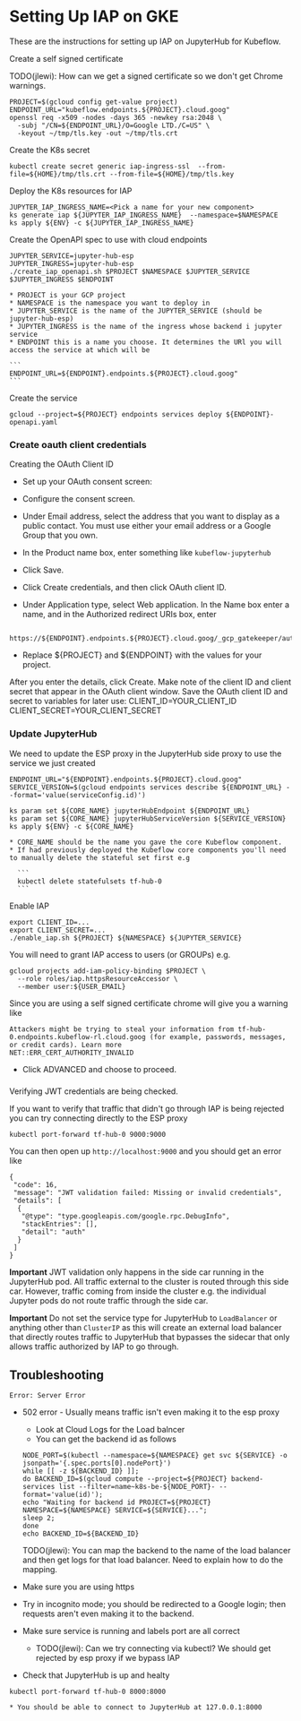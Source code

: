 # Setting Up IAP on GKE

These are the instructions for setting up IAP on JupyterHub for Kubeflow.


Create a self signed certificate

TODO(jlewi): How can we get a signed certificate so we don't get Chrome warnings.

```
PROJECT=$(gcloud config get-value project)
ENDPOINT_URL="kubeflow.endpoints.${PROJECT}.cloud.goog"
openssl req -x509 -nodes -days 365 -newkey rsa:2048 \
  -subj "/CN=${ENDPOINT_URL}/O=Google LTD./C=US" \
  -keyout ~/tmp/tls.key -out ~/tmp/tls.crt

```


Create the K8s secret

```
kubectl create secret generic iap-ingress-ssl  --from-file=${HOME}/tmp/tls.crt --from-file=${HOME}/tmp/tls.key
```

Deploy the K8s resources for IAP

```
JUPYTER_IAP_INGRESS_NAME=<Pick a name for your new component>
ks generate iap ${JUPYTER_IAP_INGRESS_NAME}  --namespace=$NAMESPACE
ks apply ${ENV} -c ${JUPYTER_IAP_INGRESS_NAME}
```

Create the OpenAPI spec to use with cloud endpoints

```
JUPYTER_SERVICE=jupyter-hub-esp
JUPYTER_INGRESS=jupyter-hub-esp
./create_iap_openapi.sh $PROJECT $NAMESPACE $JUPYTER_SERVICE $JUPYTER_INGRESS $ENDPOINT
```
	* PROJECT is your GCP project
	* NAMESPACE is the namespace you want to deploy in
	* JUPYTER_SERVICE is the name of the JUPYTER_SERVICE (should be jupyter-hub-esp)
	* JUPYTER_INGRESS is the name of the ingress whose backend i jupyter service
	* ENDPOINT this is a name you choose. It determines the URl you will access the service at which will be
	
	```
	ENDPOINT_URL=${ENDPOINT}.endpoints.${PROJECT}.cloud.goog"
	```

Create the service

```
gcloud --project=${PROJECT} endpoints services deploy ${ENDPOINT}-openapi.yaml
```

### Create oauth client credentials

Creating the OAuth Client ID

* Set up your OAuth consent screen:
* Configure the consent screen.

* Under Email address, select the address that you want to display as a public contact. You must use either your email address or a Google Group that you own.
* In the Product name box, enter something like `kubeflow-jupyterhub`
* Click Save.
* Click Create credentials, and then click OAuth client ID.
* Under Application type, select Web application. In the Name box enter a name, and in the Authorized redirect URIs box, enter 

```
  https://${ENDPOINT}.endpoints.${PROJECT}.cloud.goog/_gcp_gatekeeper/authenticate, 
```

 * Replace ${PROJECT} and ${ENDPOINT} with the values for your project.

After you enter the details, click Create. Make note of the client ID and client secret that appear in the OAuth client window.
Save the OAuth client ID and secret to variables for later use:
CLIENT_ID=YOUR_CLIENT_ID
CLIENT_SECRET=YOUR_CLIENT_SECRET


### Update JupyterHub

We need to update the ESP proxy in the JupyterHub side proxy to use the service we just created

```
ENDPOINT_URL="${ENDPOINT}.endpoints.${PROJECT}.cloud.goog"
SERVICE_VERSION=$(gcloud endpoints services describe ${ENDPOINT_URL} --format='value(serviceConfig.id)')

ks param set ${CORE_NAME} jupyterHubEndpoint ${ENDPOINT_URL}
ks param set ${CORE_NAME} jupyterHubServiceVersion ${SERVICE_VERSION}
ks apply ${ENV} -c ${CORE_NAME}
```
	* CORE_NAME should be the name you gave the core Kubeflow component.
	* If had previously deployed the Kubeflow core components you'll need to manually delete the stateful set first e.g

	  ```
	  kubectl delete statefulsets tf-hub-0
	  ```
Enable IAP

```
export CLIENT_ID=...
export CLIENT_SECRET=...
./enable_iap.sh ${PROJECT} ${NAMESPACE} ${JUPYTER_SERVICE}
```

You will need to grant IAP access to users (or GROUPs) e.g.

```
gcloud projects add-iam-policy-binding $PROJECT \
  --role roles/iap.httpsResourceAccessor \
  --member user:${USER_EMAIL}
```

Since you are using a self signed certificate chrome will give you a warning like

```
Attackers might be trying to steal your information from tf-hub-0.endpoints.kubeflow-rl.cloud.goog (for example, passwords, messages, or credit cards). Learn more
NET::ERR_CERT_AUTHORITY_INVALID
```
  * Click ADVANCED and choose to proceed.

###

Verifying JWT credentials are being checked.

If you want to verify that traffic that didn't go through IAP is being rejected you can try connecting directly to the ESP proxy

```
kubectl port-forward tf-hub-0 9000:9000
```

You can then open up `http://localhost:9000` and you should get an error like

```
{
 "code": 16,
 "message": "JWT validation failed: Missing or invalid credentials",
 "details": [
  {
   "@type": "type.googleapis.com/google.rpc.DebugInfo",
   "stackEntries": [],
   "detail": "auth"
  }
 ]
}
```

**Important** JWT validation only happens in the side car running in the JupyterHub pod. All traffic external to the cluster is routed through
this side car. However, traffic coming from inside the cluster e.g. the individual Jupyter pods do not route traffic through the side car.

**Important** Do not set the service type for JupyterHub to `LoadBalancer` or anything other than `ClusterIP` as this will create an external load balancer that directly routes traffic to JupyterHub that bypasses the sidecar that only allows traffic authorized by IAP to go through.

## Troubleshooting

```Error: Server Error ``` 
 * 502 error - Usually means traffic isn't even making it to the esp proxy
 	* Look at Cloud Logs for the Load balncer
 	* You can get the backend id as follows

 	```
 	NODE_PORT=$(kubectl --namespace=${NAMESPACE} get svc ${SERVICE} -o jsonpath='{.spec.ports[0].nodePort}')
	while [[ -z ${BACKEND_ID} ]]; 
	do BACKEND_ID=$(gcloud compute --project=${PROJECT} backend-services list --filter=name~k8s-be-${NODE_PORT}- --format='value(id)'); 
	echo "Waiting for backend id PROJECT=${PROJECT} NAMESPACE=${NAMESPACE} SERVICE=${SERVICE}..."; 
	sleep 2; 
	done
	echo BACKEND_ID=${BACKEND_ID}
 	```
 	TODO(jlewi): You can map the backend to the name of the load balancer and then get logs for that load balancer. Need to explain how to do the mapping.

 * Make sure you are using https
 * Try in incognito mode; you should be redirected to a Google login; then requests aren't even making it to the backend.
 * Make sure service is running and labels port are all correct
     * TODO(jlewi): Can we try connecting via kubectl? We should get rejected by esp proxy if we bypass IAP

  * Check that JupyterHub is up and healty
  ```
  kubectl port-forward tf-hub-0 8000:8000
  ```
  	* You should be able to connect to JupyterHub at 127.0.0.1:8000